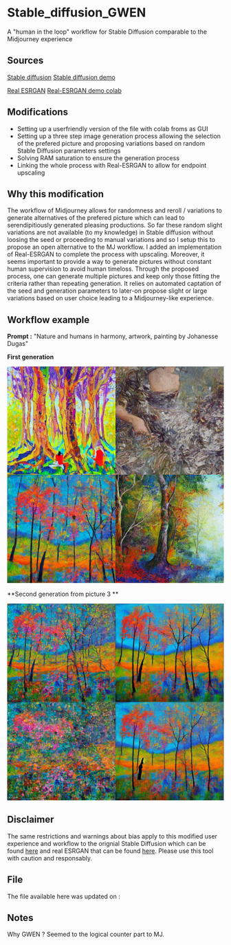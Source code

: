 # Stable_diffusion_GWEN
A "human in the loop" workflow for Stable Diffusion comparable to the Midjourney experience


## Sources
[Stable diffusion](https://huggingface.co/CompVis/stable-diffusion-v1-4)
[Stable diffusion demo](https://colab.research.google.com/github/huggingface/notebooks/blob/main/diffusers/stable_diffusion.ipynb)

[Real ESRGAN](https://github.com/xinntao/Real-ESRGAN)
[Real-ESRGAN demo colab](https://colab.research.google.com/drive/1k2Zod6kSHEvraybHl50Lys0LerhyTMCo?usp=sharing)

## Modifications

- Setting up a userfriendly version of the file with colab froms as GUI
- Setting up a three step image generation process allowing the selection of the prefered picture and proposing variations based on random Stable Diffusion parameters settings
- Solving RAM saturation to ensure the generation process
- Linking the whole process with Real-ESRGAN to allow for endpoint upscaling


## Why this modification

The workflow of Midjourney allows for randomness and reroll / variations to generate alternatives of the prefered picture which can lead to serendipitiously generated pleasing productions.  So far these random slight variations are not available (to my knowledge) in Stable diffusion without loosing the seed or proceeding to manual variations and so I setup this to propose an open alternative to the MJ workflow. I added an implementation of Real-ESRGAN to complete the process with upscaling. Moreover, it seems important to provide a way to generate pictures without constant human supervision to avoid human timeloss. Through the proposed process, one can generate multiple pictures and keep only those fitting the criteria rather than repeating generation. It relies on automated captation of the seed and generation parameters to later-on propose slight or large variations based on user choice leading to a Midjourney-like experience.

## Workflow example 

**Prompt :**      "Nature and humans in harmony, artwork, painting by Johanesse Dugas"

**First generation**

![First Generation](https://github.com/ABBEN4/Stable_diffusion_GWEN/blob/main/pictures/Image-1.png?raw=true)

**Second generation from picture 3 **


![Second Generation](https://github.com/ABBEN4/Stable_diffusion_GWEN/blob/main/pictures/SecondGeneration.png?raw=true)


## Disclaimer
The same restrictions and warnings about bias apply to this modified user experience and workflow to the orignial Stable Diffusion which can be found [here](https://huggingface.co/CompVis/stable-diffusion-v1-4>) and real ESRGAN that can be found [here](https://github.com/xinntao/Real-ESRGAN). Please use this tool with caution and responsably. 

## File

The file available here was updated on : 

## Notes

Why GWEN ? Seemed to the logical counter part to MJ. 

